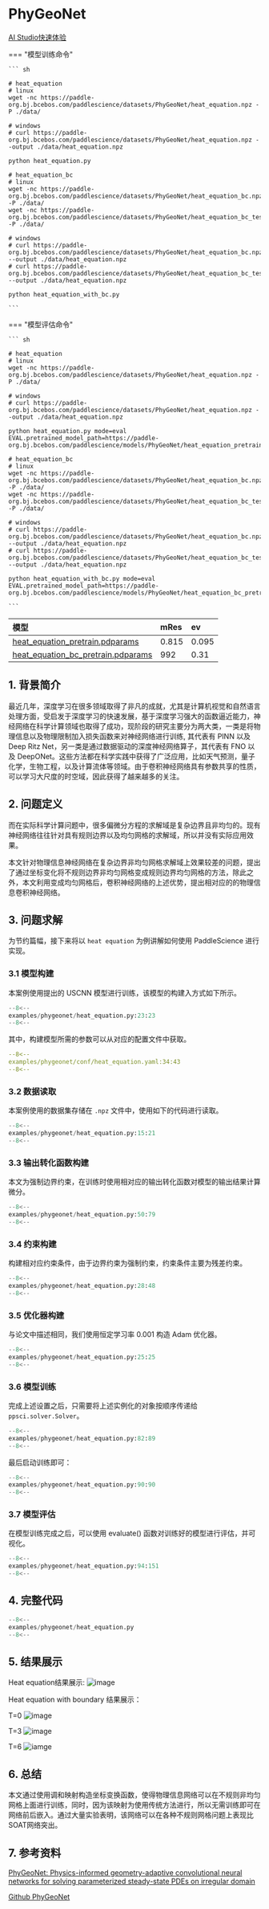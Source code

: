 # PhyGeoNet

<a href="https://aistudio.baidu.com/projectdetail/7195983" class="md-button md-button--primary" style>AI Studio快速体验</a>

=== "模型训练命令"

    ``` sh

    # heat_equation
    # linux
    wget -nc https://paddle-org.bj.bcebos.com/paddlescience/datasets/PhyGeoNet/heat_equation.npz -P ./data/

    # windows
    # curl https://paddle-org.bj.bcebos.com/paddlescience/datasets/PhyGeoNet/heat_equation.npz --output ./data/heat_equation.npz

    python heat_equation.py

    # heat_equation_bc
    # linux
    wget -nc https://paddle-org.bj.bcebos.com/paddlescience/datasets/PhyGeoNet/heat_equation_bc.npz -P ./data/
    wget -nc https://paddle-org.bj.bcebos.com/paddlescience/datasets/PhyGeoNet/heat_equation_bc_test.npz -P ./data/

    # windows
    # curl https://paddle-org.bj.bcebos.com/paddlescience/datasets/PhyGeoNet/heat_equation_bc.npz --output ./data/heat_equation.npz
    # curl https://paddle-org.bj.bcebos.com/paddlescience/datasets/PhyGeoNet/heat_equation_bc_test.npz --output ./data/heat_equation.npz

    python heat_equation_with_bc.py

    ```
=== "模型评估命令"

    ``` sh

    # heat_equation
    # linux
    wget -nc https://paddle-org.bj.bcebos.com/paddlescience/datasets/PhyGeoNet/heat_equation.npz -P ./data/

    # windows
    # curl https://paddle-org.bj.bcebos.com/paddlescience/datasets/PhyGeoNet/heat_equation.npz --output ./data/heat_equation.npz

    python heat_equation.py mode=eval EVAL.pretrained_model_path=https://paddle-org.bj.bcebos.com/paddlescience/models/PhyGeoNet/heat_equation_pretrain.pdparams

    # heat_equation_bc
    # linux
    wget -nc https://paddle-org.bj.bcebos.com/paddlescience/datasets/PhyGeoNet/heat_equation_bc.npz -P ./data/
    wget -nc https://paddle-org.bj.bcebos.com/paddlescience/datasets/PhyGeoNet/heat_equation_bc_test.npz -P ./data/

    # windows
    # curl https://paddle-org.bj.bcebos.com/paddlescience/datasets/PhyGeoNet/heat_equation_bc.npz --output ./data/heat_equation.npz
    # curl https://paddle-org.bj.bcebos.com/paddlescience/datasets/PhyGeoNet/heat_equation_bc_test.npz --output ./data/heat_equation.npz

    python heat_equation_with_bc.py mode=eval EVAL.pretrained_model_path=https://paddle-org.bj.bcebos.com/paddlescience/models/PhyGeoNet/heat_equation_bc_pretrain.pdparams

    ```

| 模型 | mRes | ev |
| :-- | :-- | :-- |
| [heat_equation_pretrain.pdparams](https://paddle-org.bj.bcebos.com/paddlescience/models/PhyGeoNet/heat_equation_pretrain.pdparams)  | 0.815 |0.095|
| [heat_equation_bc_pretrain.pdparams](https://paddle-org.bj.bcebos.com/paddlescience/models/PhyGeoNet/heat_equation_bc_pretrain.pdparams)  | 992 |0.31|

## 1. 背景简介

最近几年，深度学习在很多领域取得了非凡的成就，尤其是计算机视觉和自然语言处理方面，受启发于深度学习的快速发展，基于深度学习强大的函数逼近能力，神经网络在科学计算领域也取得了成功，现阶段的研究主要分为两大类，一类是将物理信息以及物理限制加入损失函数来对神经网络进行训练, 其代表有 PINN 以及 Deep Ritz Net，另一类是通过数据驱动的深度神经网络算子，其代表有 FNO 以及 DeepONet。这些方法都在科学实践中获得了广泛应用，比如天气预测，量子化学，生物工程，以及计算流体等领域。由于卷积神经网络具有参数共享的性质，可以学习大尺度的时空域，因此获得了越来越多的关注。

## 2. 问题定义

而在实际科学计算问题中，很多偏微分方程的求解域是复杂边界且非均匀的。现有神经网络往往针对具有规则边界以及均匀网格的求解域，所以并没有实际应用效果。

本文针对物理信息神经网络在复杂边界非均匀网格求解域上效果较差的问题，提出了通过坐标变化将不规则边界非均匀网格变成规则边界均匀网格的方法，除此之外，本文利用变成均匀网格后，卷积神经网络的上述优势，提出相对应的的物理信息卷积神经网络。

## 3. 问题求解

为节约篇幅，接下来将以 `heat equation` 为例讲解如何使用 PaddleScience 进行实现。

### 3.1 模型构建

本案例使用提出的 USCNN 模型进行训练，该模型的构建入方式如下所示。

``` py linenums="23"
--8<--
examples/phygeonet/heat_equation.py:23:23
--8<--
```

其中，构建模型所需的参数可以从对应的配置文件中获取。

``` yaml linenums="34"
--8<--
examples/phygeonet/conf/heat_equation.yaml:34:43
--8<--
```

### 3.2 数据读取

本案例使用的数据集存储在 `.npz` 文件中，使用如下的代码进行读取。

``` py linenums="15"
--8<--
examples/phygeonet/heat_equation.py:15:21
--8<--
```

### 3.3 输出转化函数构建

本文为强制边界约束，在训练时使用相对应的输出转化函数对模型的输出结果计算微分。

``` py linenums="50"
--8<--
examples/phygeonet/heat_equation.py:50:79
--8<--
```

### 3.4 约束构建

构建相对应约束条件，由于边界约束为强制约束，约束条件主要为残差约束。

``` py linenums="28"
--8<--
examples/phygeonet/heat_equation.py:28:48
--8<--
```

### 3.5 优化器构建

与论文中描述相同，我们使用恒定学习率 0.001 构造 Adam 优化器。

``` py linenums="25"
--8<--
examples/phygeonet/heat_equation.py:25:25
--8<--
```

### 3.6 模型训练

完成上述设置之后，只需要将上述实例化的对象按顺序传递给 `ppsci.solver.Solver`。

``` py linenums="82"
--8<--
examples/phygeonet/heat_equation.py:82:89
--8<--
```

最后启动训练即可：

``` py linenums="90"
--8<--
examples/phygeonet/heat_equation.py:90:90
--8<--
```

### 3.7 模型评估

在模型训练完成之后，可以使用 evaluate() 函数对训练好的模型进行评估，并可视化。

``` py linenums="94"
--8<--
examples/phygeonet/heat_equation.py:94:151
--8<--
```

## 4. 完整代码

``` py linenums="1" title="heat_equation.py"
--8<--
examples/phygeonet/heat_equation.py
--8<--
```

## 5. 结果展示

Heat equation结果展示:
![image](https://paddle-org.bj.bcebos.com/paddlescience/docs/PhyGeoNet/heat_equation.jpg)

Heat equation with boundary 结果展示：

T=0
![image](https://paddle-org.bj.bcebos.com/paddlescience/docs/PhyGeoNet/heat_equation_bc_1.png)

T=3
![image](https://paddle-org.bj.bcebos.com/paddlescience/docs/PhyGeoNet/heat_equation_bc_2.png)

T=6
![iamge](https://paddle-org.bj.bcebos.com/paddlescience/docs/PhyGeoNet/heat_equation_bc_3.png)

## 6. 总结

本文通过使用调和映射构造坐标变换函数，使得物理信息网络可以在不规则非均匀网格上面进行训练，同时，因为该映射为使用传统方法进行，所以无需训练即可在网络前后嵌入。通过大量实验表明，该网络可以在各种不规则网格问题上表现比SOAT网络突出。

## 7. 参考资料

[PhyGeoNet: Physics-informed geometry-adaptive convolutional neural networks for solving parameterized steady-state PDEs on irregular domain](https://www.sciencedirect.com/science/article/pii/S0021999120308536?via%3Dihub)

[Github PhyGeoNet](https://github.com/Jianxun-Wang/phygeonet/tree/master?tab=readme-ov-file)
